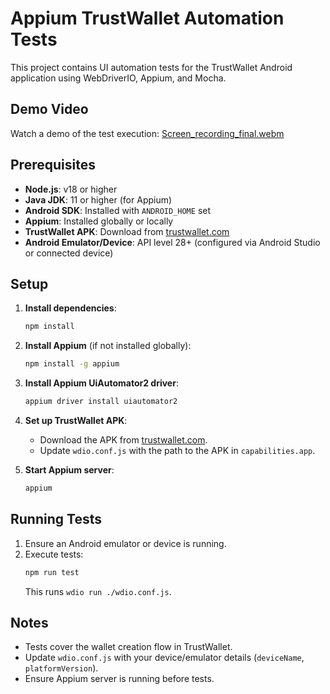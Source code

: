 # Appium TrustWallet Automation Tests

This project contains UI automation tests for the TrustWallet Android application using WebDriverIO, Appium, and Mocha.

## Demo Video
Watch a demo of the test execution:  [Screen_recording_final.webm](https://github.com/user-attachments/assets/02e28f89-6141-40db-bc99-da0a530d9600)


## Prerequisites
- **Node.js**: v18 or higher
- **Java JDK**: 11 or higher (for Appium)
- **Android SDK**: Installed with `ANDROID_HOME` set
- **Appium**: Installed globally or locally
- **TrustWallet APK**: Download from [trustwallet.com](https://trustwallet.com/)
- **Android Emulator/Device**: API level 28+ (configured via Android Studio or connected device)

## Setup
1. **Install dependencies**:
   ```bash
   npm install
   ```

2. **Install Appium** (if not installed globally):
   ```bash
   npm install -g appium
   ```

3. **Install Appium UiAutomator2 driver**:
   ```bash
   appium driver install uiautomator2
   ```

4. **Set up TrustWallet APK**:
   - Download the APK from [trustwallet.com](https://trustwallet.com/).
   - Update `wdio.conf.js` with the path to the APK in `capabilities.app`.

5. **Start Appium server**:
   ```bash
   appium
   ```

## Running Tests
1. Ensure an Android emulator or device is running.
2. Execute tests:
   ```bash
   npm run test
   ```
   This runs `wdio run ./wdio.conf.js`.


## Notes
- Tests cover the wallet creation flow in TrustWallet.
- Update `wdio.conf.js` with your device/emulator details (`deviceName`, `platformVersion`).
- Ensure Appium server is running before tests.

